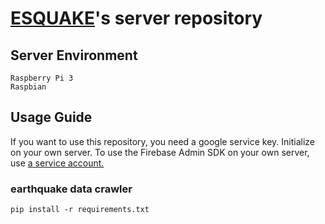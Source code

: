 # [ESQUAKE](https://github.com/Esquake/esquake)'s server repository


## Server Environment

```
Raspberry Pi 3
Raspbian
```

## Usage Guide

If you want to use this repository, you need a google service key.
Initialize on your own server.
To use the Firebase Admin SDK on your own server, use [a service account.](https://cloud.google.com/compute/docs/access/create-enable-service-accounts-for-instances)


### earthquake data crawler
```
pip install -r requirements.txt
```


